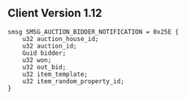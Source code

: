 ## Client Version 1.12

```rust,ignore
smsg SMSG_AUCTION_BIDDER_NOTIFICATION = 0x25E {
    u32 auction_house_id;    
    u32 auction_id;    
    Guid bidder;    
    u32 won;    
    u32 out_bid;    
    u32 item_template;    
    u32 item_random_property_id;    
}

```
